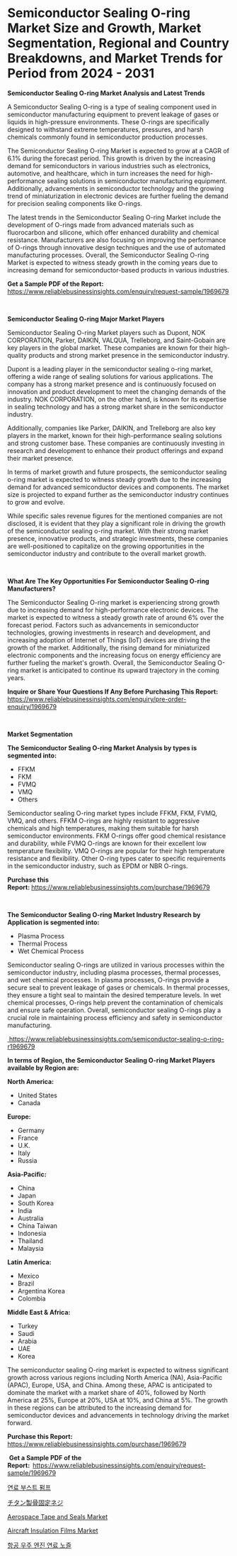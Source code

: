 <p><h1>Semiconductor Sealing O-ring Market Size and Growth, Market Segmentation, Regional and Country Breakdowns, and Market Trends for Period from 2024 -  2031</h1></p><p><strong>Semiconductor Sealing O-ring Market Analysis and Latest Trends</strong></p>
<p><p>A Semiconductor Sealing O-ring is a type of sealing component used in semiconductor manufacturing equipment to prevent leakage of gases or liquids in high-pressure environments. These O-rings are specifically designed to withstand extreme temperatures, pressures, and harsh chemicals commonly found in semiconductor production processes.</p><p>The Semiconductor Sealing O-ring Market is expected to grow at a CAGR of 6.1% during the forecast period. This growth is driven by the increasing demand for semiconductors in various industries such as electronics, automotive, and healthcare, which in turn increases the need for high-performance sealing solutions in semiconductor manufacturing equipment. Additionally, advancements in semiconductor technology and the growing trend of miniaturization in electronic devices are further fueling the demand for precision sealing components like O-rings.</p><p>The latest trends in the Semiconductor Sealing O-ring Market include the development of O-rings made from advanced materials such as fluorocarbon and silicone, which offer enhanced durability and chemical resistance. Manufacturers are also focusing on improving the performance of O-rings through innovative design techniques and the use of automated manufacturing processes. Overall, the Semiconductor Sealing O-ring Market is expected to witness steady growth in the coming years due to increasing demand for semiconductor-based products in various industries.</p></p>
<p><strong>Get a Sample PDF of the Report:&nbsp;</strong> <a href="https://www.reliablebusinessinsights.com/enquiry/request-sample/1969679">https://www.reliablebusinessinsights.com/enquiry/request-sample/1969679</a></p>
<p>&nbsp;</p>
<p><strong>Semiconductor Sealing O-ring Major Market Players</strong></p>
<p><p>Semiconductor Sealing O-ring Market players such as Dupont, NOK CORPORATION, Parker, DAIKIN, VALQUA, Trelleborg, and Saint-Gobain are key players in the global market. These companies are known for their high-quality products and strong market presence in the semiconductor industry.</p><p>Dupont is a leading player in the semiconductor sealing o-ring market, offering a wide range of sealing solutions for various applications. The company has a strong market presence and is continuously focused on innovation and product development to meet the changing demands of the industry. NOK CORPORATION, on the other hand, is known for its expertise in sealing technology and has a strong market share in the semiconductor industry.</p><p>Additionally, companies like Parker, DAIKIN, and Trelleborg are also key players in the market, known for their high-performance sealing solutions and strong customer base. These companies are continuously investing in research and development to enhance their product offerings and expand their market presence.</p><p>In terms of market growth and future prospects, the semiconductor sealing o-ring market is expected to witness steady growth due to the increasing demand for advanced semiconductor devices and components. The market size is projected to expand further as the semiconductor industry continues to grow and evolve.</p><p>While specific sales revenue figures for the mentioned companies are not disclosed, it is evident that they play a significant role in driving the growth of the semiconductor sealing o-ring market. With their strong market presence, innovative products, and strategic investments, these companies are well-positioned to capitalize on the growing opportunities in the semiconductor industry and contribute to the overall market growth.</p></p>
<p>&nbsp;</p>
<p><strong>What Are The Key Opportunities For Semiconductor Sealing O-ring Manufacturers?</strong></p>
<p><p>The Semiconductor Sealing O-ring market is experiencing strong growth due to increasing demand for high-performance electronic devices. The market is expected to witness a steady growth rate of around 6% over the forecast period. Factors such as advancements in semiconductor technologies, growing investments in research and development, and increasing adoption of Internet of Things (IoT) devices are driving the growth of the market. Additionally, the rising demand for miniaturized electronic components and the increasing focus on energy efficiency are further fueling the market's growth. Overall, the Semiconductor Sealing O-ring market is anticipated to continue its upward trajectory in the coming years.</p></p>
<p><strong>Inquire or Share Your Questions If Any Before Purchasing This Report:</strong> <a href="https://www.reliablebusinessinsights.com/enquiry/pre-order-enquiry/1969679">https://www.reliablebusinessinsights.com/enquiry/pre-order-enquiry/1969679</a></p>
<p>&nbsp;</p>
<p><strong>Market Segmentation</strong></p>
<p><strong>The Semiconductor Sealing O-ring Market Analysis by types is segmented into:</strong></p>
<p><ul><li>FFKM</li><li>FKM</li><li>FVMQ</li><li>VMQ</li><li>Others</li></ul></p>
<p><p>Semiconductor sealing O-ring market types include FFKM, FKM, FVMQ, VMQ, and others. FFKM O-rings are highly resistant to aggressive chemicals and high temperatures, making them suitable for harsh semiconductor environments. FKM O-rings offer good chemical resistance and durability, while FVMQ O-rings are known for their excellent low temperature flexibility. VMQ O-rings are popular for their high temperature resistance and flexibility. Other O-ring types cater to specific requirements in the semiconductor industry, such as EPDM or NBR O-rings.</p></p>
<p><strong>Purchase this Report:&nbsp;</strong><a href="https://www.reliablebusinessinsights.com/purchase/1969679">https://www.reliablebusinessinsights.com/purchase/1969679</a></p>
<p>&nbsp;</p>
<p><strong>The Semiconductor Sealing O-ring Market Industry Research by Application is segmented into:</strong></p>
<p><ul><li>Plasma Process</li><li>Thermal Process</li><li>Wet Chemical Process</li></ul></p>
<p><p>Semiconductor sealing O-rings are utilized in various processes within the semiconductor industry, including plasma processes, thermal processes, and wet chemical processes. In plasma processes, O-rings provide a secure seal to prevent leakage of gases or chemicals. In thermal processes, they ensure a tight seal to maintain the desired temperature levels. In wet chemical processes, O-rings help prevent the contamination of chemicals and ensure safe operation. Overall, semiconductor sealing O-rings play a crucial role in maintaining process efficiency and safety in semiconductor manufacturing.</p></p>
<p><a href="https://www.reliablebusinessinsights.com/semiconductor-sealing-o-ring-r1969679">&nbsp;https://www.reliablebusinessinsights.com/semiconductor-sealing-o-ring-r1969679</a></p>
<p><strong>In terms of Region, the Semiconductor Sealing O-ring Market Players available by Region are:</strong></p>
<p>
    <p> <strong> North America: </strong>
        <ul>
            <li>United States</li>
            <li>Canada</li>
        </ul>
        </p> 
    <p> <strong> Europe: </strong>
        <ul>
            <li>Germany</li>
            <li>France</li>
            <li>U.K.</li>
            <li>Italy</li>
            <li>Russia</li>
        </ul>
        </p> 
    <p> <strong> Asia-Pacific: </strong>
        <ul>
            <li>China</li>
            <li>Japan</li>
            <li>South Korea</li>
            <li>India</li>
            <li>Australia</li>
            <li>China Taiwan</li>
            <li>Indonesia</li>
            <li>Thailand</li>
            <li>Malaysia</li>
        </ul>
        </p> 
    <p> <strong> Latin America: </strong>
        <ul>
            <li>Mexico</li>
            <li>Brazil</li>
            <li>Argentina Korea</li>
            <li>Colombia</li>
        </ul>
        </p> 
    <p> <strong> Middle East & Africa: </strong>
        <ul>
            <li>Turkey</li>
            <li>Saudi</li>
            <li>Arabia</li>
            <li>UAE</li>
            <li>Korea</li>
        </ul>
    </p>
    </p>
<p><p>The semiconductor sealing O-ring market is expected to witness significant growth across various regions including North America (NA), Asia-Pacific (APAC), Europe, USA, and China. Among these, APAC is anticipated to dominate the market with a market share of 40%, followed by North America at 25%, Europe at 20%, USA at 10%, and China at 5%. The growth in these regions can be attributed to the increasing demand for semiconductor devices and advancements in technology driving the market forward.</p></p>
<p><strong>Purchase this Report: </strong><a href="https://www.reliablebusinessinsights.com/purchase/1969679">https://www.reliablebusinessinsights.com/purchase/1969679</a></p>
<p>&nbsp;<strong>Get a Sample PDF of the Report:&nbsp;&nbsp;</strong><a href="https://www.reliablebusinessinsights.com/enquiry/request-sample/1969679">https://www.reliablebusinessinsights.com/enquiry/request-sample/1969679</a></p>
<p><strong></strong></p>
<p><p><a href="https://github.com/RonSpencer61/Market-Research-Report-List-1/blob/main/3149819145516.md">연료 부스트 펌프</a></p><p><a href="https://github.com/TysonKub/Market-Research-Report-List-1/blob/main/2494898139199.md">チタン製骨固定ネジ</a></p><p><a href="https://github.com/wrwgzwbr35/Market-Research-Report-List-1/blob/main/aerospace-tape-and-seals-market.md">Aerospace Tape and Seals Market</a></p><p><a href="https://github.com/sifatuddin25/Market-Research-Report-List-1/blob/main/aircraft-insulation-films-market.md">Aircraft Insulation Films Market</a></p><p><a href="https://github.com/valroy852/Market-Research-Report-List-1/blob/main/5593328145515.md">항공 우주 엔진 연료 노즐</a></p></p>